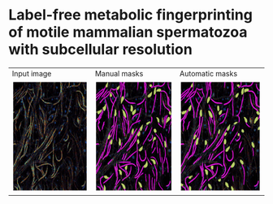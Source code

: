 # Label-free metabolic fingerprinting of motile mammalian spermatozoa with subcellular resolution

<table>
  <tr>
	<td>Input image</td>
        <td>Manual masks</td>
        <td>Automatic masks</td>
  </tr>
  <tr>
    <td><img src="img/58222_PWD_ex740_i25_2_14_new.png"  alt="1" height = 220px></td>
    <td><img src="img/58222_PWD_ex740_i25_2_14_man.png" alt="2" height = 220px></td>
    <td><img src="img/58222_PWD_ex740_i25_2_14_over.png" alt="3" height = 220px></td>
   </tr> 
</table>


